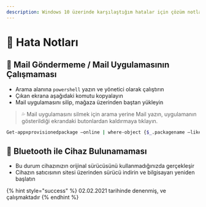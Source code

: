```yaml
---
description: Windows 10 üzerinde karşılaştığım hatalar için çözüm notlarım
---
```


# 🐞 Hata Notları

## 📧 Mail Göndermeme / Mail Uygulamasının Çalışmaması

* Arama alanına `powershell` yazın ve yönetici olarak çalıştırın
* Çıkan ekrana aşağıdaki komutu kopyalayın
* Mail uygulamasını silip, mağaza üzerinden baştan yükleyin

> 💦 Mail uygulamasını silmek için arama yerine Mail yazın, uygulamanın gösterildiği ekrandaki butonlardan kaldırmaya tıklayın.

```bash
Get-appxprovisionedpackage –online | where-object {$_.packagename –like "*windowscommunicationsapps*"} | remove-appxprovisionedpackage –online
```

## 📶 Bluetooth ile Cihaz Bulunamaması

* Bu durum cihazınızın orijinal sürücüsünü kullanmadığınızda gerçekleşir
* Cihazın satıcısının sitesi üzerinden sürücü indirin ve bilgisayarı yeniden başlatın

{% hint style="success" %}
02.02.2021 tarihinde denenmiş, ve çalışmaktadır
{% endhint %}

